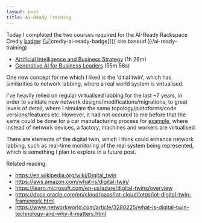 ```yaml
---
layout: post
title: AI-Ready Training
---
```


Today I completed the two courses required for the AI-Ready Rackspace Credly [badge](https://www.credly.com/org/rackspace-technology/badge/ai-ready):
[![credly-ai-ready-badge](https://images.credly.com/size/680x680/images/b6035cce-9ca5-4786-94d5-f6121b3429f0/image.png)]({{ site.baseurl }}/ai-ready-training)

- [Artificial Intelligence and Business Strategy](https://www.linkedin.com/learning/artificial-intelligence-and-business-strategy/) (1h 26m)
- [Generative AI for Business Leaders](https://www.linkedin.com/learning/generative-ai-for-business-leaders/) (55m 56s)

One new concept for me which I liked is the 'ditial twin', which has similarities to network labbing, where a real world system is virtualised.

I've heavily relied on regular virtualised labbing for the last ~7 years, in order to validate new network designs/modifications/migrations, to great levels of detail, where I simulate the same topology/platoforms/code versions/features etc. However, it had not occured to me before that the same could be done for a car manufacturing process for [example](https://techcrunch.com/2023/01/03/mercedes-to-use-nvidias-digital-twin-tech-to-modernize-its-factories/), where instead of network devices, a factory, machines and workers are virtualised.

There are elements of the digital twin, which I think could enhance network labbing, such as real-time monitoring of the real system being represented, which is something I plan to explore in a future post.

Related reading:
- https://en.wikipedia.org/wiki/Digital_twin
- https://aws.amazon.com/what-is/digital-twin/
- https://learn.microsoft.com/en-us/azure/digital-twins/overview
- https://docs.oracle.com/en/cloud/paas/iot-cloud/iotgs/iot-digital-twin-framework.html
- https://www.networkworld.com/article/3280225/what-is-digital-twin-technology-and-why-it-matters.html
